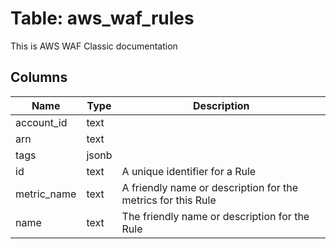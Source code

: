 
# Table: aws_waf_rules
This is AWS WAF Classic documentation
## Columns
| Name        | Type           | Description  |
| ------------- | ------------- | -----  |
|account_id|text||
|arn|text||
|tags|jsonb||
|id|text|A unique identifier for a Rule|
|metric_name|text|A friendly name or description for the metrics for this Rule|
|name|text|The friendly name or description for the Rule|
